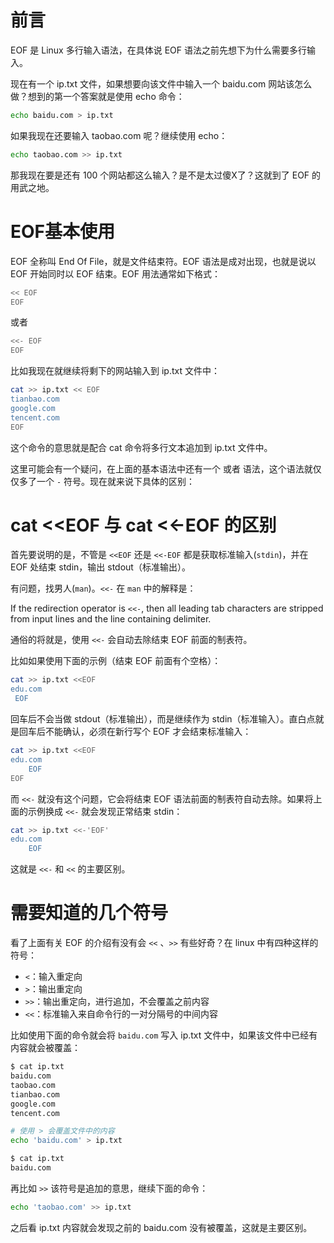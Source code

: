 # 前言

EOF 是 Linux 多行输入语法，在具体说 EOF 语法之前先想下为什么需要多行输入。

现在有一个 ip.txt 文件，如果想要向该文件中输入一个 baidu.com 网站该怎么做？想到的第一个答案就是使用 echo 命令：

```bash
echo baidu.com > ip.txt
```

如果我现在还要输入 taobao.com 呢？继续使用 echo：

```bash
echo taobao.com >> ip.txt
```

那我现在要是还有 100 个网站都这么输入？是不是太过傻X了？这就到了 EOF 的用武之地。

# EOF基本使用

EOF 全称叫 End Of File，就是文件结束符。EOF 语法是成对出现，也就是说以 EOF 开始同时以 EOF 结束。EOF 用法通常如下格式：

```bash
<< EOF
EOF
```

或者

```bash
<<- EOF
EOF
```

比如我现在就继续将剩下的网站输入到 ip.txt 文件中：

```bash
cat >> ip.txt << EOF
tianbao.com
google.com
tencent.com
EOF
```

这个命令的意思就是配合 cat 命令将多行文本追加到 ip.txt 文件中。

这里可能会有一个疑问，在上面的基本语法中还有一个 或者 语法，这个语法就仅仅多了一个 `-` 符号。现在就来说下具体的区别：

# cat <<EOF 与 cat <<-EOF 的区别

首先要说明的是，不管是 `<<EOF` 还是 `<<-EOF` 都是获取标准输入(`stdin`)，并在 EOF 处结束 stdin，输出 stdout（标准输出）。

有问题，找男人(`man`)。`<<-` 在 `man` 中的解释是：

If the redirection operator is `<<-`, then all leading tab characters are stripped from input lines and  the  line  containing  delimiter.

通俗的将就是，使用 `<<-` 会自动去除结束 EOF 前面的制表符。

比如如果使用下面的示例（结束 EOF 前面有个空格）：

```bash
cat >> ip.txt <<EOF
edu.com
 EOF
```

回车后不会当做 stdout（标准输出），而是继续作为 stdin（标准输入）。直白点就是回车后不能确认，必须在新行写个 EOF 才会结束标准输入：

```bash
cat >> ip.txt <<EOF
edu.com
	EOF
EOF
```

而 `<<-` 就没有这个问题，它会将结束 EOF 语法前面的制表符自动去除。如果将上面的示例换成 `<<-` 就会发现正常结束 stdin：

```bash
cat >> ip.txt <<-'EOF'
edu.com
	EOF
```

这就是 `<<-` 和 `<<` 的主要区别。

# 需要知道的几个符号

看了上面有关 EOF 的介绍有没有会 `<<` 、`>>` 有些好奇？在 linux 中有四种这样的符号：

- `<`：输入重定向
- `>`：输出重定向
- `>>`：输出重定向，进行追加，不会覆盖之前内容
- `<<`：标准输入来自命令行的一对分隔号的中间内容

比如使用下面的命令就会将 `baidu.com` 写入 ip.txt 文件中，如果该文件中已经有内容就会被覆盖：

```bash
$ cat ip.txt
baidu.com
taobao.com
tianbao.com
google.com
tencent.com

# 使用 > 会覆盖文件中的内容
echo 'baidu.com' > ip.txt

$ cat ip.txt
baidu.com
```

再比如 `>>` 该符号是追加的意思，继续下面的命令：

```bash
echo 'taobao.com' >> ip.txt
```

之后看 ip.txt 内容就会发现之前的 baidu.com 没有被覆盖，这就是主要区别。
